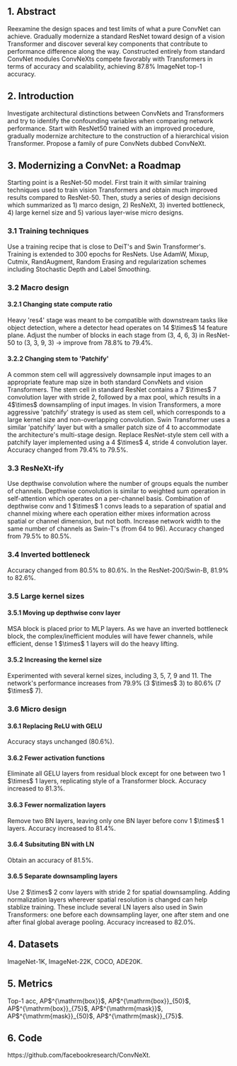 <h2>1. Abstract</h2>
Reexamine the design spaces and test limits of what a pure ConvNet can achieve. Gradually modernize a standard ResNet toward design of a vision Transformer and discover several key components that contribute to performance difference along the way. Constructed entirely from standard ConvNet modules ConvNeXts compete favorably with Transformers in terms of accuracy and scalability, achieving 87.8% ImageNet top-1 accuracy.
<h2>2. Introduction</h2>
Investigate architectural distinctions between ConvNets and Transformers and try to identify the confounding variables when comparing network performance. Start with ResNet50 trained with an improved procedure, gradually modernize architecture to the construction of a hierarchical vision Transformer. Propose a family of pure ConvNets dubbed ConvNeXt.
<h2>3. Modernizing a ConvNet: a Roadmap</h2>
Starting point is a ResNet-50 model. First train it with similar training techniques used to train vision Transformers and obtain much improved results compared to ResNet-50. Then, study a series of design decisions which summarized as 1) marco design, 2) ResNeXt, 3) inverted bottleneck, 4) large kernel size and 5) various layer-wise micro designs.
<h3>3.1 Training techniques</h3>
Use a training recipe that is close to DeiT's and Swin Transformer's. Training is extended to 300 epochs for ResNets. Use AdamW, Mixup, Cutmix, RandAugment, Random Erasing and regularization schemes including Stochastic Depth and Label Smoothing.
<h3>3.2 Macro design</h3>
<h4>3.2.1 Changing state compute ratio</h4>
Heavy 'res4' stage was meant to be compatible with downstream tasks like object detection, where a detector head operates on 14 $\times$ 14 feature plane. Adjust the number of blocks in each stage from (3, 4, 6, 3) in ResNet-50 to (3, 3, 9, 3) -> improve from 78.8% to 79.4%.
<h4>3.2.2 Changing stem to 'Patchify'</h4>
A common stem cell will aggressively downsample input images to an appropriate feature map size in both standard ConvNets and vision Transformers. The stem cell in standard ResNet contains a 7 $\times$ 7 convolution layer with stride 2, followed by a max pool, which results in a 4$\times$ downsampling of input images. In vision Transformers, a more aggressive 'patchify' strategy is used as stem cell, which corresponds to a large kernel size and non-overlapping convolution. Swin Transformer uses a similar 'patchify' layer but with a smaller patch size of 4 to accommodate the architecture's multi-stage design. Replace ResNet-style stem cell with a patchify layer implemented using a 4 $\times$ 4, stride 4 convolution layer. Accuracy changed from 79.4% to 79.5%.
<h3>3.3 ResNeXt-ify</h3>
Use depthwise convolution where the number of groups equals the number of channels. Depthwise convolution is similar to weighted sum operation in self-attention which operates on a per-channel basis. Combination of depthwise conv and 1 $\times$ 1 convs leads to a separation of spatial and channel mixing where each operation either mixes information across spatial or channel dimension, but not both. Increase network width to the same number of channels as Swin-T's (from 64 to 96). Accuracy changed from 79.5% to 80.5%.
<h3>3.4 Inverted bottleneck</h3>
Accuracy changed from 80.5% to 80.6%. In the ResNet-200/Swin-B, 81.9% to 82.6%.
<h3>3.5 Large kernel sizes</h3>
<h4>3.5.1 Moving up depthwise conv layer</h4>
MSA block is placed prior to MLP layers. As we have an inverted bottleneck block, the complex/inefficient modules will have fewer channels, while efficient, dense 1 $\times$ 1 layers will do the heavy lifting.
<h4>3.5.2 Increasing the kernel size</h4>
Experimented with several kernel sizes, including 3, 5, 7, 9 and 11. The network's performance increases from 79.9% (3 $\times$ 3) to 80.6% (7 $\times$ 7).
<h3>3.6 Micro design</h3>
<h4>3.6.1 Replacing ReLU with GELU</h4>
Accuracy stays unchanged (80.6%).
<h4>3.6.2 Fewer activation functions</h4>
Eliminate all GELU layers from residual block except for one between two 1 $\times$ 1 layers, replicating style of a Transformer block. Accuracy increased to 81.3%.
<h4>3.6.3 Fewer normalization layers</h4>
Remove two BN layers, leaving only one BN layer before conv 1 $\times$ 1 layers. Accuracy increased to 81.4%.
<h4>3.6.4 Subsituting BN with LN</h4>
Obtain an accuracy of 81.5%.
<h4>3.6.5 Separate downsampling layers</h4>
Use 2 $\times$ 2 conv layers with stride 2 for spatial downsampling. Adding normalization layers wherever spatial resolution is changed can help stablize training. These include several LN layers also used in Swin Transformers: one before each downsampling layer, one after stem and one after final global average pooling. Accuracy increased to 82.0%.
<h2>4. Datasets</h2>
ImageNet-1K, ImageNet-22K, COCO, ADE20K.
<h2>5. Metrics</h2>
Top-1 acc, AP$^{\mathrm{box}}$, AP$^{\mathrm{box}}_{50}$, AP$^{\mathrm{box}}_{75}$, AP$^{\mathrm{mask}}$, AP$^{\mathrm{mask}}_{50}$, AP$^{\mathrm{mask}}_{75}$.
<h2>6. Code</h2>
https://github.com/facebookresearch/ConvNeXt.